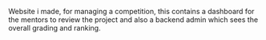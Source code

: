 

Website i made, for managing a competition, this contains a dashboard for the mentors to review the project and also a backend admin which sees the overall grading and ranking.



